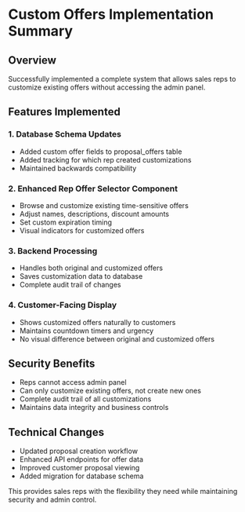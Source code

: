 # Custom Offers Implementation Summary

## Overview
Successfully implemented a complete system that allows sales reps to customize existing offers without accessing the admin panel.

## Features Implemented

### 1. Database Schema Updates
- Added custom offer fields to proposal_offers table
- Added tracking for which rep created customizations
- Maintained backwards compatibility

### 2. Enhanced Rep Offer Selector Component
- Browse and customize existing time-sensitive offers
- Adjust names, descriptions, discount amounts
- Set custom expiration timing
- Visual indicators for customized offers

### 3. Backend Processing
- Handles both original and customized offers
- Saves customization data to database
- Complete audit trail of changes

### 4. Customer-Facing Display
- Shows customized offers naturally to customers
- Maintains countdown timers and urgency
- No visual difference between original and customized offers

## Security Benefits
- Reps cannot access admin panel
- Can only customize existing offers, not create new ones
- Complete audit trail of all customizations
- Maintains data integrity and business controls

## Technical Changes
- Updated proposal creation workflow
- Enhanced API endpoints for offer data
- Improved customer proposal viewing
- Added migration for database schema

This provides sales reps with the flexibility they need while maintaining security and admin control. 